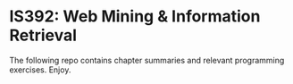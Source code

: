 <h1>IS392: Web Mining & Information Retrieval</h1>
<p>The following repo contains chapter summaries and relevant programming exercises. Enjoy. </p>
